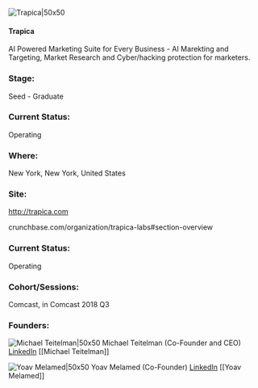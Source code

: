 

![Trapica|50x50](https://apimg.techstars.com/connect/images/image_files/5ce69da934a60d413400000e/original/Facebook.png)

#### Trapica
AI Powered Marketing Suite for Every Business - AI Marekting and Targeting, Market Research and Cyber/hacking protection for marketers.

### Stage: 
Seed - Graduate 

### Current Status: 
Operating

### Where:
New York, New York, United States

### Site:
http://trapica.com



crunchbase.com/organization/trapica-labs#section-overview

### Current Status: 
Operating

### Cohort/Sessions: 
Comcast, in Comcast 2018 Q3

### Founders: 

![Michael Teitelman|50x50](https://apimg.techstars.com/connect/images/image_files/603ad32d9c1c8f00086af022/original/Untitled_design-76.png) Michael Teitelman (Co-Founder and CEO) [LinkedIn](https://linkedin.com/in/teitelmanmike) [[Michael Teitelman]]

![Yoav Melamed|50x50](https://apimg.techstars.com/connect/images/image_files/5bc0fcd5a36c11235100002a/original/Yoav_Melamed_2.jpg) Yoav Melamed (Co-Founder) [LinkedIn](https://linkedin.com/in/yoav-melamed-17409014) [[Yoav Melamed]]


